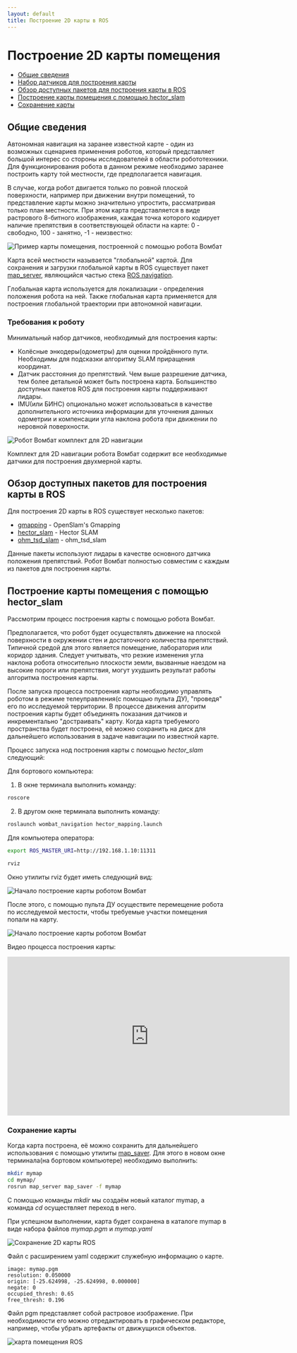 ```yaml
---
layout: default
title: Построение 2D карты в ROS
---
```


# Построение 2D карты помещения

* [Общие сведения](#общие-сведения)
* [Набор датчиков для построения карты](#требования-к-роботу)
* [Обзор доступных пакетов для построения карты в ROS](#обзор-доступных-пакетов-для-построения-карты-в-ros)
* [Построение карты помещения с помощью hector_slam](#построение-карты-помещения-с-помощью-hector_slam)
* [Сохранение карты](#сохранение-карты)

## Общие сведения
Автономная навигация на заранее известной карте - один из возможных сценариев применения роботов, который представляет большой интерес со стороны исследователей в области робототехники. Для функционирования робота в данном режиме необходимо заранее построить карту той местности, где предполагается навигация.

В случае, когда робот двигается только по ровной плоской поверхности, например при движении внутри помещений, то представление карты можно значительно упростить, рассматривая только план местности. При этом карта представляется в виде растрового 8-битного изображения, каждая точка которого кодирует наличие препятствия в соответствующей области на карте: 0 - свободно, 100 - занятно, -1 - неизвестно:

<img src="images/map_example.png" alt="Пример карты помещения, построенной с помощью робота Вомбат">

Карта всей местности называется "глобальной" картой. Для сохранения и загрузки глобальной карты в ROS существует пакет [map_server](http://wiki.ros.org/map_server), являющийся частью стека [ROS navigation](http://wiki.ros.org/navigation).

Глобальная карта используется для локализации - определения положения робота на ней. Также глобальная карта применяется для построения глобальной траектории при автономной навигации.

### Требования к роботу

Минимальный набор датчиков, необходимый для построения карты:
- Колёсные энкодеры(одометры) для оценки пройдённого пути. Необходимы для подсказки алгоритму SLAM приращения координат.
- Датчик расстояния до препятствий. Чем выше разрешение датчика, тем более детальной может быть построена карта. Большинство доступных пакетов ROS для построения карты поддерживают лидары.
- IMU(или БИНС) опционально может использоваться в качестве дополнительного источника информации для уточнения данных одометрии и компенсации угла наклона робота при движении по неровной поверхности.

<img src="images/sensors_set.jpg" alt="Робот Вомбат комплект для 2D навигации">

Комплект для 2D навигации робота Вомбат содержит все необходимые датчики для построения двухмерной карты.

## Обзор доступных пакетов для построения карты в ROS

Для построения 2D карты в ROS существует несколько пакетов:

- [gmapping](http://wiki.ros.org/gmapping) - OpenSlam's Gmapping
- [hector_slam](http://wiki.ros.org/hector_slam) - Hector SLAM
- [ohm_tsd_slam](http://wiki.ros.org/ohm_tsd_slam) - ohm_tsd_slam

Данные пакеты используют лидары в качестве основного датчика положения препятствий. Робот Вомбат полностью совместим с каждым из пакетов для построения карты.

## Построение карты помещения с помощью hector_slam

Рассмотрим процесс построения карты с помощью робота Вомбат.

Предполагается, что робот будет осуществлять движение на плоской поверхности в окружении стен и достаточного количества препятствий. Типичной средой для этого является помещение, лаборатория или коридор здания. Следует учитывать, что резкие изменения угла наклона робота относительно плоскости земли, вызванные наездом на высокие пороги или препятствия, могут ухудшить результат работы алгоритма построения карты.

После запуска процесса построения карты необходимо управлять роботом в режиме телеуправления(с помощью пульта ДУ), "проведя" его по исследуемой территории. В процессе движения алгоритм построения карты будет объединять показания датчиков и инкрементально "достраивать" карту. Когда карта требуемого пространства будет построена, её можно сохранить на диск для дальнейшего использования в задаче навигации по известной карте.

Процесс запуска нод построения карты с помощью _hector_slam_ следующий:

Для бортового компьютера:

1. В окне терминала выполнить команду:
```bash
roscore
```

2. В другом окне терминала выполнить команду:
```bash
roslaunch wombat_navigation hector_mapping.launch
```

Для компьютера оператора:

```bash
export ROS_MASTER_URI=http://192.168.1.10:11311

rviz
```

Окно утилиты rviz будет иметь следующий вид:

<img src="images/map_2d_begin.png" alt="Начало построение карты роботом Вомбат" style="min-width:100%;">

После этого, с помощью пульта ДУ осуществите перемещение робота по исследуемой местости, чтобы требуемые участки помещения попали на карту.

<img src="images/map_2d_finished.png" alt="Начало построение карты роботом Вомбат" style="min-width:100%;">

Видео процесса построения карты:

<div>
<iframe id="ytplayer" type="text/html" width="640" height="360" src="https://www.youtube.com/embed/wilkCjIfpwk?autoplay=0" frameborder="0"></iframe>
</div>

### Сохранение карты

Когда карта построена, её можно сохранить для дальнейшего использования с помощью утилиты [map_saver](http://wiki.ros.org/map_server#map_saver). Для этого в новом окне терминала(на бортовом компьютере) необходимо выполнить:

```bash
mkdir mymap
cd mymap/
rosrun map_server map_saver -f mymap
```
C помощью команды _mkdir_ мы создаём новый каталог mymap, а команда _cd_ осуществляет переход в него.

При успешном выполнении, карта будет сохранена в каталоге mymap в виде набора файлов _mymap.pgm_ и _mymap.yaml_

<img src="images/map_server_save.png" alt="Сохранение 2D карты ROS">

Файл с расширением yaml содержит служебную информацию о карте.

```
image: mymap.pgm
resolution: 0.050000
origin: [-25.624998, -25.624998, 0.000000]
negate: 0
occupied_thresh: 0.65
free_thresh: 0.196
```

Файл pgm представляет собой растровое изображение. При необходимости его можно отредактировать в графическом редакторе, например, чтобы убрать артефакты от движущихся объектов.

<img src="images/mymap.png" alt="карта помещения ROS">

